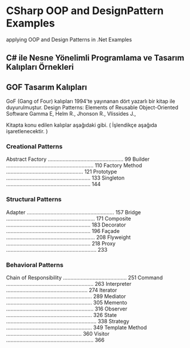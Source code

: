 # CSharp OOP and DesignPattern Examples
applying OOP and Design Patterns in .Net Examples

## C# ile Nesne Yönelimli Programlama ve Tasarım Kalıpları Örnekleri

## GOF Tasarım Kalıpları

GoF (Gang of Four) kalıpları 1994'te yayınanan dört yazarlı bir kitap ile duyurulmuştur.
    Design Patterns: Elements of Reusable Object-Oriented Software
    Gamma E, Helm R., Jhonson R., Vlissides J., 
    
Kitapta konu edilen kalıplar aşağıdaki gibi. ( İşlendikçe aşağıda işaretlenecektir. )

### Creational Patterns
   Abstract Factory ................................................... 99
   Builder ........................................................... 110
   Factory Method .................................................... 121
   Prototype ......................................................... 133
   Singleton ......................................................... 144
        
### Structural Patterns
   Adapter ........................................................... 157
   Bridge ............................................................ 171
   Composite ......................................................... 183
   Decorator ......................................................... 196
   Façade ............................................................ 208
   Flyweight ......................................................... 218
   Proxy ............................................................. 233
    
### Behavioral Patterns
   Chain of Responsibility ........................................... 251
   Command ........................................................... 263
   Interpreter ....................................................... 274
   Iterator .......................................................... 289
   Mediator .......................................................... 305
   Memento ........................................................... 316
   Observer .......................................................... 326
   State ............................................................. 338
   Strategy .......................................................... 349
   Template Method ................................................... 360
   Visitor ........................................................... 366
